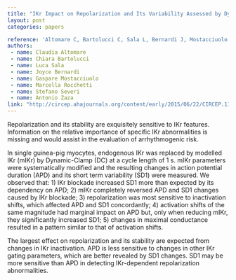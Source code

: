```yaml
---
title: "IKr Impact on Repolarization and Its Variability Assessed by Dynamic-Clamp"
layout: post
categories: papers

reference: 'Altomare C, Bartolucci C, Sala L, Bernardi J, Mostacciuolo G, Rocchetti M, Severi S, Zaza A. IKr impact on repolarization and its variability assessed by dynamic-clamp. Circulation: Arrhythmia and Electrophysiology. 2015 Jun 23:CIRCEP-114.'
authors: 
 - name: Claudia Altomare
 - name: Chiara Bartolucci
 - name: Luca Sala
 - name: Joyce Bernardi
 - name: Gaspare Mostacciuolo
 - name: Marcella Rocchetti
 - name: Stefano Severi
 - name: Antonio Zaza
link: "http://circep.ahajournals.org/content/early/2015/06/22/CIRCEP.114.002572.short"
---
```


Repolarization and its stability are exquisitely sensitive to IKr features. Information on the relative importance of specific IKr abnormalities is missing and would assist in the evaluation of arrhythmogenic risk.

In single guinea-pig myocytes, endogenous IKr was replaced by modelled IKr (mIKr) by Dynamic-Clamp (DC) at a cycle length of 1 s. mIKr parameters were systematically modified and the resulting changes in action potential duration (APD) and its short term variability (SD1) were measured. We observed that: 1) IKr blockade increased SD1 more than expected by its dependency on APD; 2) mIKr completely reversed APD and SD1 changes caused by IKr blockade; 3) repolarization was most sensitive to inactivation shifts, which affected APD and SD1 concordantly; 4) activation shifts of the same magnitude had marginal impact on APD but, only when reducing mIKr, they significantly increased SD1; 5) changes in maximal conductance resulted in a pattern similar to that of activation shifts.

The largest effect on repolarization and its stability are expected from changes in IKr inactivation. APD is less sensitive to changes in other IKr gating parameters, which are better revealed by SD1 changes. SD1 may be more sensitive than APD in detecting IKr-dependent repolarization abnormalities.
